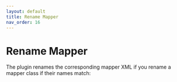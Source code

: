 ```yaml
---
layout: default
title: Rename Mapper
nav_order: 16
---
```


# Rename Mapper
The plugin renames the corresponding mapper XML if you rename a mapper class if their names match:

<div class="realtime">
    <script src="https://fast.wistia.com/embed/medias/819tyb4gvj.jsonp" async></script><script src="https://fast.wistia.com/assets/external/E-v1.js" async></script><div class="wistia_responsive_padding" style="padding:74.69% 0 0 0;position:relative;"><div class="wistia_responsive_wrapper" style="height:100%;left:0;position:absolute;top:0;width:100%;"><div class="wistia_embed wistia_async_819tyb4gvj videoFoam=true" style="height:100%;position:relative;width:100%">&nbsp;</div></div></div>
</div>
